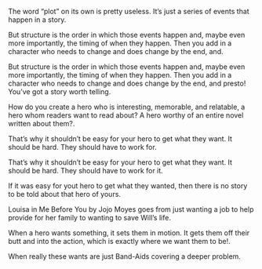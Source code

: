 

The word “plot” on its own is pretty useless. It’s just a series of events that happen in a story.

But structure is the order in which those events happen and, maybe even more importantly, the timing of when they happen. Then you add in a character who needs to change and does change by the end, and.

But structure is the order in which those events happen and, maybe even more importantly, the timing of when they happen. Then you add in a character who needs to change and does change by the end, and presto! You’ve got a story worth telling.

How do you create a hero who is interesting, memorable, and relatable, a hero whom readers want to read about? A hero worthy of an entire novel written about them?.

That’s why it shouldn’t be easy for your hero to get what they want. It should be hard. They should have to work for.

That’s why it shouldn’t be easy for your hero to get what they want. It should be hard. They should have to work for it.

If it was easy for yout hero to get what they wanted, then there is no story to be told about that hero of yours.

Louisa in Me Before You by Jojo Moyes goes from just wanting a job to help provide for her family to wanting to save Will’s life.

When a hero wants something, it sets them in motion. It gets them off their butt and into the action, which is exactly where we want them to be!.

When really these wants are just Band-Aids covering a deeper problem.


